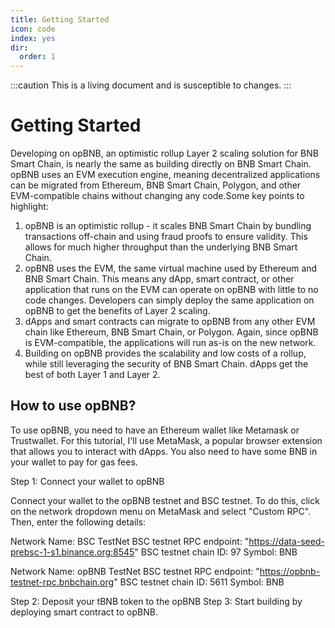 ```yaml
---
title: Getting Started
icon: code
index: yes
dir:
  order: 1
---
```


:::caution 
This is a living document and is susceptible to changes. 
:::

# Getting Started

Developing on opBNB, an optimistic rollup Layer 2 scaling solution for BNB Smart Chain, is nearly the same as building directly on BNB Smart Chain. opBNB uses an EVM execution engine, meaning decentralized applications can be migrated from Ethereum, BNB Smart Chain, Polygon, and other EVM-compatible chains without changing any code.Some key points to highlight: 

1. opBNB is an optimistic rollup - it scales BNB Smart Chain by bundling transactions off-chain and using fraud proofs to ensure validity. This allows for much higher throughput than the underlying BNB Smart Chain.
2. opBNB uses the EVM, the same virtual machine used by Ethereum and BNB Smart Chain. This means any dApp, smart contract, or other application that runs on the EVM can operate on opBNB with little to no code changes. Developers can simply deploy the same application on opBNB to get the benefits of Layer 2 scaling.
3. dApps and smart contracts can migrate to opBNB from any other EVM chain like Ethereum, BNB Smart Chain, or Polygon. Again, since opBNB is EVM-compatible, the applications will run as-is on the new network.
4. Building on opBNB provides the scalability and low costs of a rollup, while still leveraging the security of BNB Smart Chain. dApps get the best of both Layer 1 and Layer 2.



## How to use opBNB?

To use opBNB, you need to have an Ethereum wallet like Metamask or Trustwallet. For this tutorial, I'll use MetaMask, a popular browser extension that allows you to interact with dApps. You also need to have some BNB in your wallet to pay for gas fees.

Step 1: Connect your wallet to opBNB

Connect your wallet to the opBNB testnet and BSC testnet. To do this, click on the network dropdown menu on MetaMask and select "Custom RPC". Then, enter the following details:

Network Name: BSC TestNet
BSC testnet RPC endpoint: "https://data-seed-prebsc-1-s1.binance.org:8545"
BSC testnet chain ID: 97
Symbol: BNB

Network Name: opBNB TestNet
BSC testnet RPC endpoint: "https://opbnb-testnet-rpc.bnbchain.org"
BSC testnet chain ID: 5611
Symbol: BNB

Step 2: Deposit your tBNB token to the opBNB
Step 3: Start building by deploying smart contract to opBNB. 
